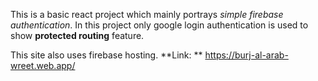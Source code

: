 This is a basic react project which mainly portrays *simple firebase authentication*.
In this project only google login authentication is used to show __protected routing__ feature.

This site also uses firebase hosting. **Link: ** https://burj-al-arab-wreet.web.app/